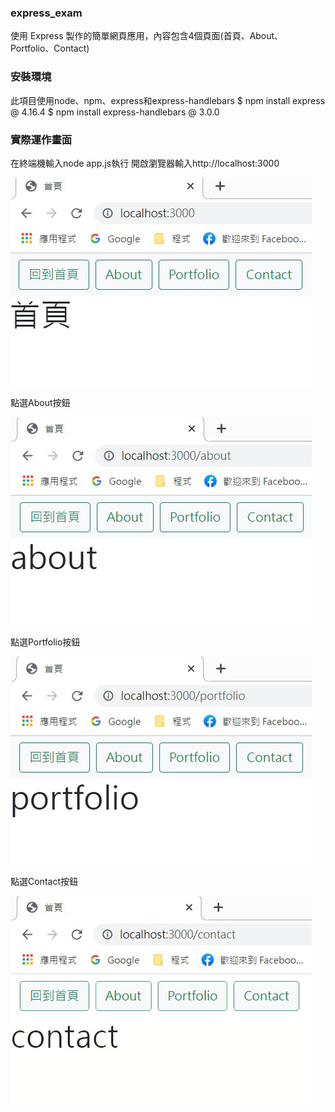 ### express_exam
使用 Express 製作的簡單網頁應用，內容包含4個頁面(首頁、About、Portfolio、Contact)

### 安裝環境
此項目使用node、npm、express和express-handlebars
  $ npm install express @ 4.16.4
  $ npm install express-handlebars @ 3.0.0

### 實際運作畫面

在終端機輸入node app.js執行
開啟瀏覽器輸入http://localhost:3000

![](https://github.com/ShihYuan-Chiu/express_exam/blob/main/1.jpg)

點選About按鈕

![](https://github.com/ShihYuan-Chiu/express_exam/blob/main/2.jpg)

點選Portfolio按鈕

![](https://github.com/ShihYuan-Chiu/express_exam/blob/main/3.jpg)

點選Contact按鈕

![](https://github.com/ShihYuan-Chiu/express_exam/blob/main/4.jpg)
